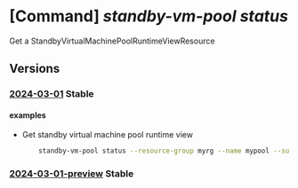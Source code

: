 # [Command] _standby-vm-pool status_

Get a StandbyVirtualMachinePoolRuntimeViewResource

## Versions

### [2024-03-01](/Resources/mgmt-plane/L3N1YnNjcmlwdGlvbnMve30vcmVzb3VyY2Vncm91cHMve30vcHJvdmlkZXJzL21pY3Jvc29mdC5zdGFuZGJ5cG9vbC9zdGFuZGJ5dmlydHVhbG1hY2hpbmVwb29scy97fS9ydW50aW1ldmlld3Mve30=/2024-03-01.xml) **Stable**

<!-- mgmt-plane /subscriptions/{}/resourcegroups/{}/providers/microsoft.standbypool/standbyvirtualmachinepools/{}/runtimeviews/{} 2024-03-01 -->

#### examples

- Get standby virtual machine pool runtime view
    ```bash
        standby-vm-pool status --resource-group myrg --name mypool --subscription 461fa159-654a-415f-853a-40b801021944 --version latest
    ```

### [2024-03-01-preview](/Resources/mgmt-plane/L3N1YnNjcmlwdGlvbnMve30vcmVzb3VyY2Vncm91cHMve30vcHJvdmlkZXJzL21pY3Jvc29mdC5zdGFuZGJ5cG9vbC9zdGFuZGJ5dmlydHVhbG1hY2hpbmVwb29scy97fS9ydW50aW1ldmlld3Mve30=/2024-03-01-preview.xml) **Stable**

<!-- mgmt-plane /subscriptions/{}/resourcegroups/{}/providers/microsoft.standbypool/standbyvirtualmachinepools/{}/runtimeviews/{} 2024-03-01-preview -->
